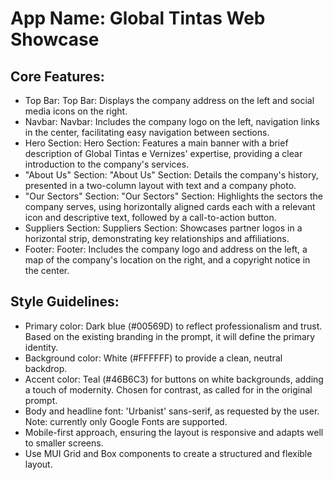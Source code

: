 # **App Name**: Global Tintas Web Showcase

## Core Features:

- Top Bar: Top Bar: Displays the company address on the left and social media icons on the right.
- Navbar: Navbar: Includes the company logo on the left, navigation links in the center, facilitating easy navigation between sections.
- Hero Section: Hero Section: Features a main banner with a brief description of Global Tintas e Vernizes' expertise, providing a clear introduction to the company's services.
- "About Us" Section: "About Us" Section: Details the company's history, presented in a two-column layout with text and a company photo.
- "Our Sectors" Section: "Our Sectors" Section: Highlights the sectors the company serves, using horizontally aligned cards each with a relevant icon and descriptive text, followed by a call-to-action button.
- Suppliers Section: Suppliers Section: Showcases partner logos in a horizontal strip, demonstrating key relationships and affiliations.
- Footer: Footer: Includes the company logo and address on the left, a map of the company's location on the right, and a copyright notice in the center.

## Style Guidelines:

- Primary color: Dark blue (#00569D) to reflect professionalism and trust. Based on the existing branding in the prompt, it will define the primary identity.
- Background color: White (#FFFFFF) to provide a clean, neutral backdrop.
- Accent color: Teal (#46B6C3) for buttons on white backgrounds, adding a touch of modernity. Chosen for contrast, as called for in the original prompt.
- Body and headline font: 'Urbanist' sans-serif, as requested by the user. Note: currently only Google Fonts are supported.
- Mobile-first approach, ensuring the layout is responsive and adapts well to smaller screens.
- Use MUI Grid and Box components to create a structured and flexible layout.